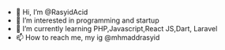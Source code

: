 - 👋 Hi, I’m @RasyidAcid
- 👀 I’m interested in programming and startup
- 🌱 I’m currently learning PHP,Javascript,React JS,Dart, Laravel
- 📫 How to reach me, my ig @mhmaddrasyid

<!---
RasyidAcid/RasyidAcid is a ✨ special ✨ repository because its `README.md` (this file) appears on your GitHub profile.
You can click the Preview link to take a look at your changes.
--->
